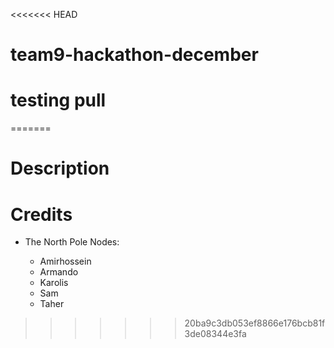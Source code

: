<<<<<<< HEAD
# team9-hackathon-december

# testing pull
=======
# 

# Description




# Credits

- The North Pole Nodes:

    - Amirhossein
    - Armando
    - Karolis
    - Sam
    - Taher
>>>>>>> 20ba9c3db053ef8866e176bcb81f3de08344e3fa
